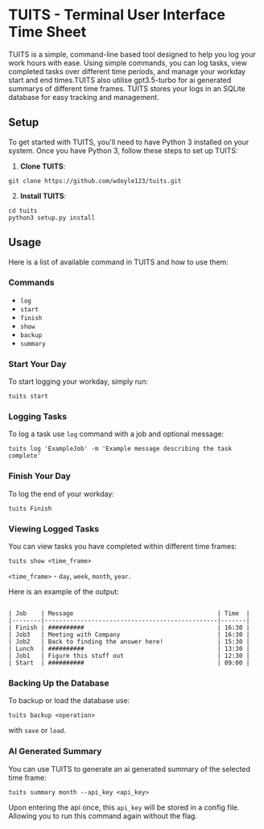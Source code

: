 # TUITS - Terminal User Interface Time Sheet

TUITS is a simple, command-line based tool designed to help you log your work hours with ease. Using simple commands, you can log tasks, view completed tasks over different time periods, and manage your workday start and end times.TUITS also utilise gpt3.5-turbo for ai generated summarys of different time frames. TUITS stores your logs in an SQLite database for easy tracking and management.

## Setup

To get started with TUITS, you'll need to have Python 3 installed on your system. Once you have Python 3, follow these steps to set up TUITS:

1. **Clone TUITS**: 
```
git clone https://github.com/wdoyle123/tuits.git
```

2. **Install TUITS**:
```
cd tuits 
python3 setup.py install
```

## Usage
Here is a list of available command in TUITS and how to use them:

### Commands
- `log`
- `start`
- `finish`
- `show`
- `backup`
- `summary`

### Start Your Day
To start logging your workday, simply run:

```
tuits start
```

### Logging Tasks 
To log a task use `log` command with a job and optional message:

```
tuits log 'ExampleJob' -m 'Example message describing the task complete'
```

### Finish Your Day
To log the end of your workday:

```
tuits Finish
```

### Viewing Logged Tasks 
You can view tasks you have completed within different time frames:

```
tuits show <time_frame>
```
`<time_frame>` - `day`, `week`, `month`, `year`.

Here is an example of the output:

```

| Job    | Message                                        | Time  |
|--------|------------------------------------------------|-------|
| Finish | ##########                                     | 16:30 |
| Job3   | Meeting with Company                           | 16:30 |
| Job2   | Back to finding the answer here!               | 15:30 |
| Lunch  | ##########                                     | 13:30 |
| Job1   | Figure this stuff out                          | 12:30 |
| Start  | ##########                                     | 09:00 |

```

### Backing Up the Database
To backup or load the database use:

```
tuits backup <operation>
```

with `save` or `load`.

### AI Generated Summary
You can use TUITS to generate an ai generated summary of the selected time frame:

```
tuits summary month --api_key <api_key>
```

Upon entering the api once, this `api_key` will be stored in a config file. Allowing you to run this command again without the flag.
